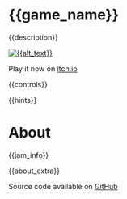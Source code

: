 # {{game_name}}
{{description}}

[![{{alt_text}}]({{cover_path}})]({{itch_link}})

Play it now on [itch.io]({{itch_link}})

{{controls}}

{{hints}}

# About
{{jam_info}}

{{about_extra}}

Source code available on [GitHub]({{source_code_link}})

<!--TODO ponder metadata TEST-->

